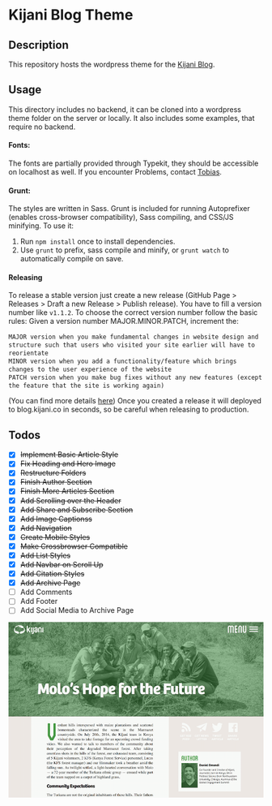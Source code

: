 # Kijani Blog Theme

## Description
This repository hosts the wordpress theme for the [Kijani Blog](http://blog.kijani.co).

## Usage

This directory includes no backend, it can be cloned into a wordpress theme folder on the server or locally. It also includes some examples, that require no backend.

#### Fonts:

The fonts are partially provided through Typekit, they should be accessible on localhost as well. If you encounter Problems, contact [Tobias](http://github.com/MrLoh).

#### Grunt:

The styles are written in Sass. Grunt is included for running Autoprefixer (enables cross-browser compatibility), Sass compiling, and CSS/JS minifying. To use it:

1. Run `npm install` once to install dependencies.
2. Use `grunt` to prefix, sass compile and minify, or `grunt watch` to automatically compile on save.

#### Releasing

To release a stable version just create a new release (GitHub Page > Releases > Draft a new Release > Publish release).
You have to fill a version number like `v1.1.2`. To choose the correct version number follow the basic rules: Given a version number MAJOR.MINOR.PATCH, increment the:

    MAJOR version when you make fundamental changes in website design and structure such that users who visited your site earlier will have to reorientate
    MINOR version when you add a functionality/feature which brings changes to the user experience of the website
    PATCH version when you make bug fixes without any new features (except the feature that the site is working again)

(You can find more details [here](http://semver.org/))
Once you created a release it will deployed to blog.kijani.co in seconds, so be careful when releasing to production.

## Todos
- [x] ~~Implement Basic Article Style~~
- [x] ~~Fix Heading and Hero Image~~
- [x] ~~Restructure Folders~~
- [x] ~~Finish Author Section~~
- [x] ~~Finish More Articles Section~~
- [x] ~~Add Scrolling over the Header~~
- [x] ~~Add Share and Subscribe Section~~
- [x] ~~Add Image Captionss~~
- [x] ~~Add Navigation~~
- [x] ~~Create Mobile Styles~~
- [x] ~~Make Crossbrowser Compatible~~
- [x] ~~Add List Styles~~
- [x] ~~Add Navbar on Scroll Up~~
- [x] ~~Add Citation Styles~~
- [x] ~~Add Archive Page~~
- [ ] Add Comments
- [ ] Add Footer
- [ ] Add Social Media to Archive Page

![Screenshot](screenshot.png)
